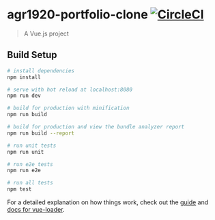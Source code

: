# agr1920-portfolio-clone [![CircleCI](https://circleci.com/gh/tmy/agr1920-portfolio-clone.svg?style=shield)](https://circleci.com/gh/tmy/workflows/agr1920-portfolio-clone)

> A Vue.js project

## Build Setup

``` bash
# install dependencies
npm install

# serve with hot reload at localhost:8080
npm run dev

# build for production with minification
npm run build

# build for production and view the bundle analyzer report
npm run build --report

# run unit tests
npm run unit

# run e2e tests
npm run e2e

# run all tests
npm test
```

For a detailed explanation on how things work, check out the [guide](http://vuejs-templates.github.io/webpack/) and [docs for vue-loader](http://vuejs.github.io/vue-loader).
